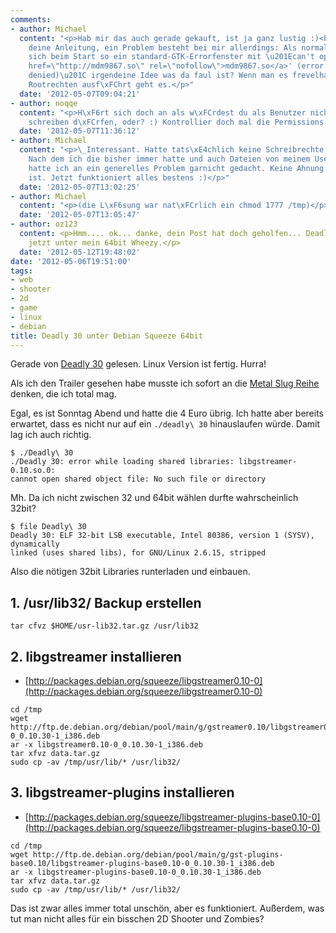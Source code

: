 ```yaml
---
comments:
- author: Michael
  content: "<p>Hab mir das auch gerade gekauft, ist ja ganz lustig :)<br>Danke f\xFCr
    deine Anleitung, ein Problem besteht bei mir allerdings: Als normaler User \xF6ffnet
    sich beim Start so ein standard-GTK-Errorfenster mit \u201Ecan't open file '/tmp/<a
    href=\"http://mdm9867.so\" rel=\"nofollow\">mdm9867.so</a>' (error 13: Permission
    denied)\u201C irgendeine Idee was da faul ist? Wenn man es frevelhafterweise mit
    Rootrechten ausf\xFChrt geht es.</p>"
  date: '2012-05-07T09:04:21'
- author: noqqe
  content: "<p>H\xF6rt sich doch an als w\xFCrdest du als Benutzer nicht in /tmp/
    schreiben d\xFCrfen, oder? :) Kontrollier doch mal die Permissions dort.\_</p>"
  date: '2012-05-07T11:36:12'
- author: Michael
  content: "<p>\_Interessant. Hatte tats\xE4chlich keine Schreibrechte mehr auf /tmp.
    Nach dem ich die bisher immer hatte und auch Dateien von meinem User drin waren
    hatte ich an ein generelles Problem garnicht gedacht. Keine Ahnung was da schiefgelaufen
    ist. Jetzt funktioniert alles bestens :)</p>"
  date: '2012-05-07T13:02:25'
- author: Michael
  content: "<p>(die L\xF6sung war nat\xFCrlich ein chmod 1777 /tmp)</p>"
  date: '2012-05-07T13:05:47'
- author: oz123
  content: <p>Hmm.... ok... danke, dein Post hat doch geholfen... Deadly 30 lauft
    jetzt unter mein 64bit Wheezy.</p>
  date: '2012-05-12T19:48:02'
date: '2012-05-06T19:51:00'
tags:
- web
- shooter
- 2d
- game
- linux
- debian
title: Deadly 30 unter Debian Squeeze 64bit
---
```


Gerade von [Deadly 30](http://www.deadly30.com/index.php) gelesen. Linux Version
ist fertig. Hurra!

Als ich den Trailer gesehen habe musste ich sofort an die [Metal Slug
Reihe](http://de.wikipedia.org/wiki/Metal_Slug) denken, die ich total mag.

Egal, es ist Sonntag Abend und hatte die 4 Euro übrig. Ich hatte aber bereits
erwartet, dass es nicht nur auf ein `./deadly\ 30` hinauslaufen würde. Damit lag
ich auch richtig.

```
$ ./Deadly\ 30
./Deadly 30: error while loading shared libraries: libgstreamer-0.10.so.0:
cannot open shared object file: No such file or directory
```

Mh. Da ich nicht zwischen 32 und 64bit wählen durfte wahrscheinlich 32bit?

```
$ file Deadly\ 30
Deadly 30: ELF 32-bit LSB executable, Intel 80386, version 1 (SYSV), dynamically
linked (uses shared libs), for GNU/Linux 2.6.15, stripped
```

Also die nötigen 32bit Libraries runterladen und einbauen.

## 1. /usr/lib32/ Backup erstellen

```
tar cfvz $HOME/usr-lib32.tar.gz /usr/lib32
```

## 2. libgstreamer installieren

* [http://packages.debian.org/squeeze/libgstreamer0.10-0](http://packages.debian.org/squeeze/libgstreamer0.10-0)

```
cd /tmp
wget http://ftp.de.debian.org/debian/pool/main/g/gstreamer0.10/libgstreamer0.10-0_0.10.30-1_i386.deb
ar -x libgstreamer0.10-0_0.10.30-1_i386.deb
tar xfvz data.tar.gz
sudo cp -av /tmp/usr/lib/* /usr/lib32/
```

## 3. libgstreamer-plugins installieren

* [http://packages.debian.org/squeeze/libgstreamer-plugins-base0.10-0](http://packages.debian.org/squeeze/libgstreamer-plugins-base0.10-0)

```
cd /tmp
wget http://ftp.de.debian.org/debian/pool/main/g/gst-plugins-base0.10/libgstreamer-plugins-base0.10-0_0.10.30-1_i386.deb
ar -x libgstreamer-plugins-base0.10-0_0.10.30-1_i386.deb
tar xfvz data.tar.gz
sudo cp -av /tmp/usr/lib/* /usr/lib32/
```

Das ist zwar alles immer total unschön, aber es funktioniert. Außerdem, was tut
man nicht alles für ein bisschen 2D Shooter und Zombies?
